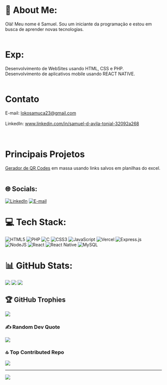 # 💫 About Me:
Olá! Meu nome é Samuel. Sou um iniciante da programação e estou em busca de aprender novas tecnologias.
<br><br>

# Exp:  
Desenvolvimento de WebSites usando HTML, CSS e PHP. 
<br> 
Desenvolvimento de aplicativos mobile usando REACT NATIVE. 
<br><br>

# Contato
E-mail: lokosamuca23@gmail.com  
<br>
LinkedIn: www.linkedin.com/in/samuel-d-avila-tonial-32092a268  
<br><br>

# Principais Projetos
[Gerador de QR Codes](https://github.com/SLUK06/Qrcode-Excel-Generator) em massa usando links salvos em planilhas do excel.
<br><br>

## 🌐 Socials:
[![LinkedIn](https://img.shields.io/badge/LinkedIn-%230077B5.svg?logo=linkedin&logoColor=white)](https://www.linkedin.com/in/samuel-d-avila-tonial-32092a268/)
[![E-mail](https://img.shields.io/badge/Email-%230077B5.svg?logo=google&logoColor=white)](lokosamuca23@gmail.com)

# 💻 Tech Stack:
![HTML5](https://img.shields.io/badge/html5-%23E34F26.svg?style=for-the-badge&logo=html5&logoColor=white) ![PHP](https://img.shields.io/badge/php-%23777BB4.svg?style=for-the-badge&logo=php&logoColor=white) ![C](https://img.shields.io/badge/c-%2300599C.svg?style=for-the-badge&logo=c&logoColor=white) ![CSS3](https://img.shields.io/badge/css3-%231572B6.svg?style=for-the-badge&logo=css3&logoColor=white) ![JavaScript](https://img.shields.io/badge/javascript-%23323330.svg?style=for-the-badge&logo=javascript&logoColor=%23F7DF1E) ![Vercel](https://img.shields.io/badge/vercel-%23000000.svg?style=for-the-badge&logo=vercel&logoColor=white) ![Express.js](https://img.shields.io/badge/express.js-%23404d59.svg?style=for-the-badge&logo=express&logoColor=%2361DAFB) ![NodeJS](https://img.shields.io/badge/node.js-6DA55F?style=for-the-badge&logo=node.js&logoColor=white) ![React](https://img.shields.io/badge/react-%2320232a.svg?style=for-the-badge&logo=react&logoColor=%2361DAFB) ![React Native](https://img.shields.io/badge/react_native-%2320232a.svg?style=for-the-badge&logo=react&logoColor=%2361DAFB) ![MySQL](https://img.shields.io/badge/mysql-%2300000f.svg?style=for-the-badge&logo=mysql&logoColor=white)
# 📊 GitHub Stats:
![](https://github-readme-stats.vercel.app/api?username=SLUK06&theme=dark&hide_border=false&include_all_commits=true&count_private=true)
![](https://github-readme-stats.vercel.app/api/top-langs/?username=SLUK06&theme=dark&hide_border=false&include_all_commits=true&count_private=true&layout=compact)
![](https://github-readme-streak-stats.herokuapp.com/?user=SLUK06&theme=dark&hide_border=false)


## 🏆 GitHub Trophies
![](https://github-profile-trophy.vercel.app/?username=SLUK06&theme=dracula&no-frame=false&no-bg=true&margin-w=4)

### ✍️ Random Dev Quote
![](https://quotes-github-readme.vercel.app/api?type=horizontal&theme=radical)

### 🔝 Top Contributed Repo
![](https://github-contributor-stats.vercel.app/api?username=SLUK06&limit=5&theme=dark&combine_all_yearly_contributions=true)

---
[![](https://visitcount.itsvg.in/api?id=SLUK06&icon=0&color=6)](https://visitcount.itsvg.in)

<!-- Proudly created with GPRM ( https://gprm.itsvg.in ) -->
